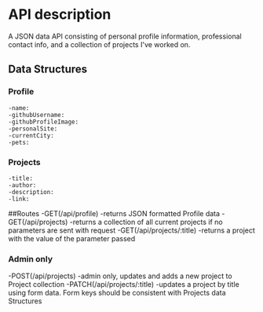 # API description
 A JSON data API consisting of personal profile information, professional contact info, and a collection of projects I've worked on.
## Data Structures
  ### Profile
    -name:
    -githubUsername:
    -githubProfileImage:
    -personalSite:
    -currentCity:
    -pets:
  ### Projects
    -title:
    -author:
    -description:
    -link:
##Routes
  -GET(/api/profile)
    -returns JSON formatted Profile data
  -GET(/api/projects)
    -returns a collection of all current projects if no parameters are sent with request
  -GET(/api/projects/:title)
    -returns a project with the value of the parameter passed
  ### Admin only
  -POST(/api/projects)
    -admin only, updates and adds a new project to Project collection
  -PATCH(/api/projects/:title)
    -updates a project by title using form data. Form keys should be consistent with Projects data Structures
